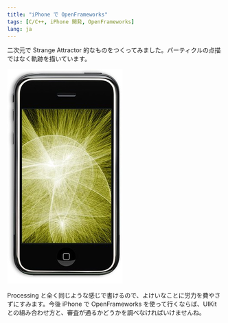 ```yaml
---
title: "iPhone で OpenFrameworks"
tags: [C/C++, iPhone 開発, OpenFrameworks]
lang: ja
---
```


二次元で Strange Attractor 的なものをつくってみました。パーティクルの点描ではなく軌跡を描いています。

![Attractor2D](/images/iphone-attractor.jpg)

Processing と全く同じような感じで書けるので、よけいなことに労力を費やさずにすみます。今後 iPhone で OpenFrameworks を使って行くならば、UIKit との組み合わせ方と、審査が通るかどうかを調べなければいけませんね。
